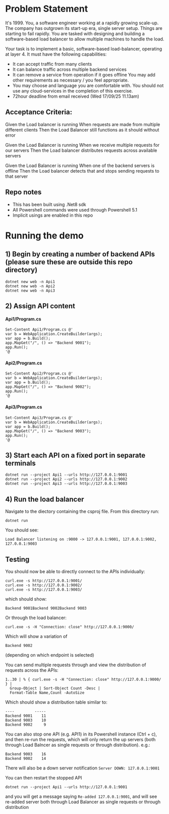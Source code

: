 # Problem Statement

It's 1999. You, a software engineer working at a rapidly growing scale-up. The company has outgrown its start-up era, single server setup. Things are starting to fail rapidly. You are tasked with designing and building a software-based load balancer to allow multiple machines to handle the load.

Your task is to implement a basic, software-based load-balancer, operating at layer 4. It must have the following capabilities:

- It can accept traffic from many clients
- It can balance traffic across multiple backend services
- It can remove a service from operation if it goes offline You may add other requirements as necessary / you feel appropriate. 
- You may choose and language you are comfortable with. You should not use any cloud-services in the completion of this exercise.
- 72hour deadline from email received (Wed 17/09/25 11.13am)

## Acceptance Criteria:

Given the Load balancer is running 
When requests are made from multiple different clients 
Then the Load Balancer still functions as it should without error

Given the Load Balancer is running 
When we receive multiple requests for our servers 
Then the Load balancer distributes requests across available servers

Given the Load Balancer is running 
When one of the backend servers is offline 
Then the Load balancer detects that and stops sending requests to that server


## Repo notes
- This has been built using .Net8 sdk
- All Powershell commands were used through Powershell 5.1 
- Implicit usings are enabled in this repo


# Running the demo
## 1) Begin by creating a number of backend APIs (please sure these are outside this repo directory)


```
dotnet new web -n Api1
dotnet new web -n Api2
dotnet new web -n Api3
```

## 2) Assign API content

#### Api1/Program.cs
```
Set-Content Api1/Program.cs @'
var b = WebApplication.CreateBuilder(args);
var app = b.Build();
app.MapGet("/", () => "Backend 9001");
app.Run();
'@
```

#### Api2/Program.cs
```
Set-Content Api2/Program.cs @'
var b = WebApplication.CreateBuilder(args);
var app = b.Build();
app.MapGet("/", () => "Backend 9002");
app.Run();
'@
```

#### Api3/Program.cs
```
Set-Content Api3/Program.cs @'
var b = WebApplication.CreateBuilder(args);
var app = b.Build();
app.MapGet("/", () => "Backend 9003");
app.Run();
'@
```

## 3) Start each API on a fixed port in separate terminals
```
dotnet run --project Api1 --urls http://127.0.0.1:9001
dotnet run --project Api2 --urls http://127.0.0.1:9002
dotnet run --project Api3 --urls http://127.0.0.1:9003
```
## 4) Run the load balancer
Navigate to the diectory containing the csproj file.
From this directory run:
```
dotnet run
```

You should see:
```
Load Balancer listening on :9000 -> 127.0.0.1:9001, 127.0.0.1:9002, 127.0.0.1:9003
```

## Testing
You should now be able to directly connect to the APIs individually:
```
curl.exe -s http://127.0.0.1:9001/
curl.exe -s http://127.0.0.1:9002/
curl.exe -s http://127.0.0.1:9003/
```
which should show:
```
Backend 9001Backend 9002Backend 9003
```
 
 Or through the load balancer:
 ```
 curl.exe -s -H "Connection: close" http://127.0.0.1:9000/
 ```
 Which will show a variation of
 ```
 Backend 9002
 ```
 (depending on which endpoint is selected)

You can send multiple requests through and view the distribution of requests across the APIs:
```
1..30 | % { curl.exe -s -H "Connection: close" http://127.0.0.1:9000/ } |
  Group-Object | Sort-Object Count -Desc |
  Format-Table Name,Count -AutoSize
```

Which should show a distribution table similar to:
```Name         Count
----         -----
Backend 9001    11
Backend 9003    10
Backend 9002     9
```


You can also stop one API (e.g. API1) in its Powershell instance (Ctrl + c), and then re-run the requests, which will only return the up servers (both through Load Balncer as single requests or through distribution). e.g.:
```
Backend 9003    16
Backend 9002    14
```
There will also be a down server notification ```Server DOWN: 127.0.0.1:9001```

You can then restart the stopped API
```
dotnet run --project Api1 --urls http://127.0.0.1:9001
```
 and you will get a message saying ```Re-added 127.0.0.1:9001```, and will see re-added server both through Load Balancer as single requests or through distribution


